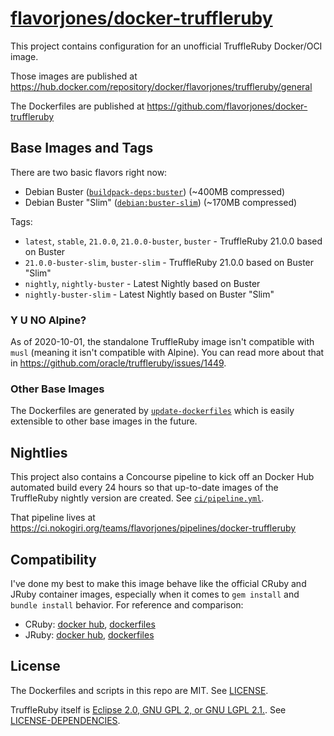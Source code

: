 # [flavorjones/docker-truffleruby](https://github.com/flavorjones/docker-truffleruby)

This project contains configuration for an unofficial TruffleRuby Docker/OCI image.

Those images are published at https://hub.docker.com/repository/docker/flavorjones/truffleruby/general

The Dockerfiles are published at https://github.com/flavorjones/docker-truffleruby


## Base Images and Tags

There are two basic flavors right now:

- Debian Buster ([`buildpack-deps:buster`](https://hub.docker.com/_/buildpack-deps)) (~400MB compressed)
- Debian Buster "Slim" ([`debian:buster-slim`](https://hub.docker.com/_/debian)) (~170MB compressed)

Tags:

- `latest`, `stable`, `21.0.0`, `21.0.0-buster`, `buster` - TruffleRuby 21.0.0 based on Buster
- `21.0.0-buster-slim`, `buster-slim` - TruffleRuby 21.0.0 based on Buster "Slim"
- `nightly`, `nightly-buster` - Latest Nightly based on Buster
- `nightly-buster-slim` - Latest Nightly based on Buster "Slim"


### Y U NO Alpine?

As of 2020-10-01, the standalone TruffleRuby image isn't compatible with `musl` (meaning it isn't compatible with Alpine). You can read more about that in https://github.com/oracle/truffleruby/issues/1449.


### Other Base Images

The Dockerfiles are generated by [`update-dockerfiles`](update-dockerfiles) which is easily extensible to other base images in the future.


## Nightlies

This project also contains a Concourse pipeline to kick off an Docker Hub automated build every 24 hours so that up-to-date images of the TruffleRuby nightly version are created. See [`ci/pipeline.yml`](ci/pipeline.yml).

That pipeline lives at https://ci.nokogiri.org/teams/flavorjones/pipelines/docker-truffleruby


## Compatibility

I've done my best to make this image behave like the official CRuby and JRuby container images, especially when it comes to `gem install` and `bundle install` behavior. For reference and comparison:

- CRuby: [docker hub](https://hub.docker.com/_/ruby), [dockerfiles](https://github.com/docker-library/ruby/)
- JRuby: [docker hub](https://hub.docker.com/_/jruby), [dockerfiles](https://github.com/cpuguy83/docker-jruby/)


## License

The Dockerfiles and scripts in this repo are MIT. See [LICENSE](LICENSE).

TruffleRuby itself is [Eclipse 2.0, GNU GPL 2, or GNU LGPL 2.1.](https://github.com/oracle/truffleruby/blob/master/LICENCE.md). See [LICENSE-DEPENDENCIES](LICENSE-DEPENDENCIES).
